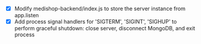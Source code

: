 - [x] Modify medishop-backend/index.js to store the server instance from app.listen
- [x] Add process signal handlers for 'SIGTERM', 'SIGINT', 'SIGHUP' to perform graceful shutdown: close server, disconnect MongoDB, and exit process
